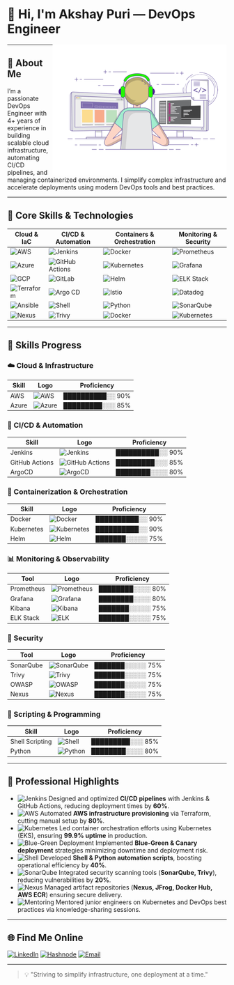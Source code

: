 # 👋 Hi, I'm Akshay Puri — DevOps Engineer

<img align="right" alt="Coding" width="400" src="https://raw.githubusercontent.com/devSouvik/devSouvik/master/gif3.gif">

---

## 🚀 About Me

I’m a passionate DevOps Engineer with 4+ years of experience in building scalable cloud infrastructure, automating CI/CD pipelines, and managing containerized environments. I simplify complex infrastructure and accelerate deployments using modern DevOps tools and best practices.

---

## 🔧 Core Skills & Technologies

| Cloud & IaC                               | CI/CD & Automation                 | Containers & Orchestration         | Monitoring & Security              |
|------------------------------------------|----------------------------------|-----------------------------------|----------------------------------|
| ![AWS](https://img.shields.io/badge/AWS-orange?style=for-the-badge&logo=amazonaws) | ![Jenkins](https://img.shields.io/badge/Jenkins-blue?style=for-the-badge&logo=jenkins) | ![Docker](https://img.shields.io/badge/Docker-blue?style=for-the-badge&logo=docker) | ![Prometheus](https://img.shields.io/badge/Prometheus-orange?style=for-the-badge&logo=prometheus) |
| ![Azure](https://img.shields.io/badge/Azure-blue?style=for-the-badge&logo=microsoftazure) | ![GitHub Actions](https://img.shields.io/badge/GitHub_Actions-black?style=for-the-badge&logo=githubactions) | ![Kubernetes](https://img.shields.io/badge/Kubernetes-blue?style=for-the-badge&logo=kubernetes) | ![Grafana](https://img.shields.io/badge/Grafana-orange?style=for-the-badge&logo=grafana) |
| ![GCP](https://img.shields.io/badge/GCP-red?style=for-the-badge&logo=googlecloud) | ![GitLab](https://img.shields.io/badge/GitLab-red?style=for-the-badge&logo=gitlab) | ![Helm](https://img.shields.io/badge/Helm-blue?style=for-the-badge&logo=helm) | ![ELK Stack](https://img.shields.io/badge/ELK-Stack-orange?style=for-the-badge&logo=elastic) |
| ![Terraform](https://img.shields.io/badge/Terraform-blue?style=for-the-badge&logo=terraform) | ![Argo CD](https://img.shields.io/badge/Argo_CD-blue?style=for-the-badge&logo=argo) | ![Istio](https://img.shields.io/badge/Istio-blue?style=for-the-badge&logo=istio) | ![Datadog](https://img.shields.io/badge/Datadog-pink?style=for-the-badge&logo=datadog) |
| ![Ansible](https://img.shields.io/badge/Ansible-red?style=for-the-badge&logo=ansible) | ![Shell](https://img.shields.io/badge/Shell-black?style=for-the-badge&logo=gnu-bash) | ![Python](https://img.shields.io/badge/Python-yellow?style=for-the-badge&logo=python) | ![SonarQube](https://img.shields.io/badge/SonarQube-blue?style=for-the-badge&logo=sonarqube) |
| ![Nexus](https://img.shields.io/badge/Nexus-red?style=for-the-badge&logo=nexusrepo) | ![Trivy](https://img.shields.io/badge/Trivy-orange?style=for-the-badge&logo=aquasecurity) | ![Docker](https://img.shields.io/badge/Docker-blue?style=for-the-badge&logo=docker) | ![Kubernetes](https://img.shields.io/badge/Kubernetes-blue?style=for-the-badge&logo=kubernetes) |

---

## 🌟 Skills Progress

### ☁️ Cloud & Infrastructure
| Skill | Logo | Proficiency |
|-------|------|-------------|
| AWS   | ![AWS](https://img.shields.io/badge/AWS-orange?logo=amazonaws&logoColor=white) | ██████████░░ 90% |
| Azure | ![Azure](https://img.shields.io/badge/Azure-blue?logo=microsoftazure&logoColor=white) | █████████░░░ 85% |

### 🔁 CI/CD & Automation
| Skill | Logo | Proficiency |
|-------|------|-------------|
| Jenkins        | ![Jenkins](https://img.shields.io/badge/Jenkins-black?logo=jenkins&logoColor=white) | ██████████░░ 90% |
| GitHub Actions | ![GitHub Actions](https://img.shields.io/badge/GitHub%20Actions-blue?logo=githubactions&logoColor=white) | █████████░░░ 85% |
| ArgoCD         | ![ArgoCD](https://img.shields.io/badge/ArgoCD-blue?logo=argo&logoColor=white) | ████████░░░░ 80% |

### 🐳 Containerization & Orchestration
| Skill | Logo | Proficiency |
|-------|------|-------------|
| Docker     | ![Docker](https://img.shields.io/badge/Docker-blue?logo=docker&logoColor=white) | ██████████░░ 90% |
| Kubernetes | ![Kubernetes](https://img.shields.io/badge/Kubernetes-blue?logo=kubernetes&logoColor=white) | ██████████░░ 90% |
| Helm       | ![Helm](https://img.shields.io/badge/Helm-blue?logo=helm&logoColor=white) | ███████░░░░░ 75% |

### 📊 Monitoring & Observability
| Tool | Logo | Proficiency |
|------|------|-------------|
| Prometheus | ![Prometheus](https://img.shields.io/badge/Prometheus-orange?logo=prometheus&logoColor=white) | ████████░░░░ 80% |
| Grafana    | ![Grafana](https://img.shields.io/badge/Grafana-orange?logo=grafana&logoColor=white) | ████████░░░░ 80% |
| Kibana     | ![Kibana](https://img.shields.io/badge/Kibana-pink?logo=kibana&logoColor=white) | ███████░░░░░ 75% |
| ELK Stack  | ![ELK](https://img.shields.io/badge/ELK-Stack-purple?logo=elastic&logoColor=white) | ███████░░░░░ 75% |

### 🔐 Security
| Tool | Logo | Proficiency |
|------|------|-------------|
| SonarQube | ![SonarQube](https://img.shields.io/badge/SonarQube-blue?logo=sonarqube&logoColor=white) | ███████░░░░░ 75% |
| Trivy     | ![Trivy](https://img.shields.io/badge/Trivy-purple?logo=aqua&logoColor=white) | ███████░░░░░ 75% |
| OWASP     | ![OWASP](https://img.shields.io/badge/OWASP-black?logo=owasp&logoColor=white) | ███████░░░░░ 75% |
| Nexus     | ![Nexus](https://img.shields.io/badge/Nexus-2e3440?logo=sonatype&logoColor=white) | ███████░░░░░ 75% |

### 🧠 Scripting & Programming
| Skill | Logo | Proficiency |
|-------|------|-------------|
| Shell Scripting | ![Shell](https://img.shields.io/badge/Shell-black?logo=gnu-bash&logoColor=white) | █████████░░░ 85% |
| Python          | ![Python](https://img.shields.io/badge/Python-blue?logo=python&logoColor=white) | ████████░░░░ 80% |

---

## 💼 Professional Highlights

- ![Jenkins](https://img.shields.io/badge/Jenkins-D24939?style=flat&logo=jenkins&logoColor=white) Designed and optimized **CI/CD pipelines** with Jenkins & GitHub Actions, reducing deployment times by **60%**.  
- ![AWS](https://img.shields.io/badge/AWS-232F3E?style=flat&logo=amazonaws&logoColor=white) Automated **AWS infrastructure provisioning** via Terraform, cutting manual setup by **80%**.  
- ![Kubernetes](https://img.shields.io/badge/Kubernetes-326CE5?style=flat&logo=kubernetes&logoColor=white) Led container orchestration efforts using Kubernetes (EKS), ensuring **99.9% uptime** in production.  
- ![Blue-Green Deployment](https://img.icons8.com/ios-filled/24/000000/synchronize.png) Implemented **Blue-Green & Canary deployment** strategies minimizing downtime and deployment risk.  
- ![Shell](https://img.shields.io/badge/Shell-4EAA25?style=flat&logo=gnu-bash&logoColor=white) Developed **Shell & Python automation scripts**, boosting operational efficiency by **40%**.  
- ![SonarQube](https://img.shields.io/badge/SonarQube-4E9BCD?style=flat&logo=sonarqube&logoColor=white) Integrated security scanning tools (**SonarQube, Trivy**), reducing vulnerabilities by **20%**.  
- ![Nexus](https://img.shields.io/badge/Nexus-2C2C2C?style=flat&logo=sonatype&logoColor=white) Managed artifact repositories (**Nexus, JFrog, Docker Hub, AWS ECR**) ensuring secure delivery.  
- ![Mentoring](https://img.icons8.com/ios-filled/24/000000/teacher.png) Mentored junior engineers on Kubernetes and DevOps best practices via knowledge-sharing sessions.  


---


## 🌐 Find Me Online

[![LinkedIn](https://img.shields.io/badge/LinkedIn-Akshay%20Puri-blue?style=for-the-badge&logo=linkedin&logoColor=white)](https://linkedin.com/in/akshaypuri)
[![Hashnode](https://img.shields.io/badge/Hashnode-@akshaypuri-2962FF?style=for-the-badge&logo=hashnode&logoColor=white)](https://hashnode.com/@akshaypuri)
[![Email](https://img.shields.io/badge/Email-akshaypuri8380@gmail.com-D14836?style=for-the-badge&logo=gmail&logoColor=white)](mailto:akshaypuri8380@gmail.com)

---

> 💡 "Striving to simplify infrastructure, one deployment at a time."
